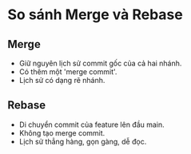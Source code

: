 # So sánh Merge và Rebase

## Merge
- Giữ nguyên lịch sử commit gốc của cả hai nhánh.
- Có thêm một 'merge commit'.
- Lịch sử có dạng rẽ nhánh.

## Rebase
- Di chuyển commit của feature lên đầu main.
- Không tạo merge commit.
- Lịch sử thẳng hàng, gọn gàng, dễ đọc.

